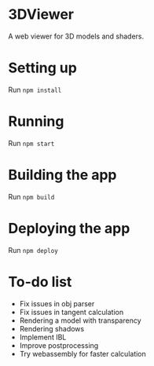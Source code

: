 # 3DViewer
A web viewer for 3D models and shaders.

# Setting up
Run `npm install`

# Running
Run `npm start`

# Building the app
Run `npm build`

# Deploying the app
Run `npm deploy`

# To-do list
* Fix issues in obj parser
* Fix issues in tangent calculation
* Rendering a model with transparency
* Rendering shadows
* Implement IBL
* Improve postprocessing
* Try webassembly for faster calculation
